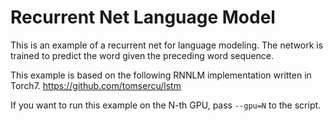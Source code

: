 # Recurrent Net Language Model

This is an example of a recurrent net for language modeling.
The network is trained to predict the word given the preceding word sequence.

This example is based on the following RNNLM implementation written in Torch7.
https://github.com/tomsercu/lstm

If you want to run this example on the N-th GPU, pass `--gpu=N` to the script.
